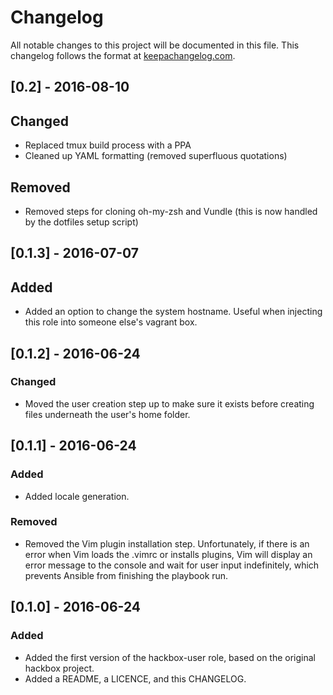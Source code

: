 # Changelog
All notable changes to this project will be documented in this file.
This changelog follows the format at [keepachangelog.com](http://keepachangelog.com/).

## [0.2] - 2016-08-10
## Changed
- Replaced tmux build process with a PPA
- Cleaned up YAML formatting (removed superfluous quotations)

## Removed
- Removed steps for cloning oh-my-zsh and Vundle (this is now handled by the dotfiles setup script)

## [0.1.3] - 2016-07-07
## Added
- Added an option to change the system hostname. Useful when injecting this role into someone else's vagrant box.

## [0.1.2] - 2016-06-24
### Changed
- Moved the user creation step up to make sure it exists before creating files underneath the user's home folder.

## [0.1.1] - 2016-06-24
### Added
- Added locale generation.

### Removed
- Removed the Vim plugin installation step. Unfortunately, if there is an error when Vim loads the .vimrc or installs plugins, Vim will display an error message to the console and wait for user input indefinitely, which prevents Ansible from finishing the playbook run.

## [0.1.0] - 2016-06-24
### Added
- Added the first version of the hackbox-user role, based on the original hackbox project.
- Added a README, a LICENCE, and this CHANGELOG.
